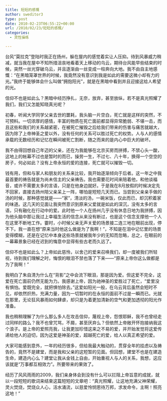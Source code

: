 ```yaml
---
title: 短短的感慨
author: sweditor3
type: post
date: 2010-02-23T06:55:22+00:00
url: /2010/02/23/短短的感慨/
categories:
  - 灵性操练

---
```

台风“莫拉克”登陆时我正在扬州，躲在屋内的感觉着实让人压抑。待到风暴威力稍减，就当我在屋中不知所措沮丧地看着天上移动的乌云，期待台风能早些结束的时候，突然一丝光穿破乌云，并且逐渐由一丝变成一柱奔向大地。我不由自主地感慨：“在黑暗笼罩世界的时候，我竟然没有意识到我是如此的需要这微小却有力的光。”我终于能够体会什么叫做“拥抱阳光”，就是在黑暗中看到并且迎接这给人希望的光。
  
信仰不也是如此么？黑暗中经历挣扎，无奈，放弃，甚至放纵，若不是真光照耀了我们，我们又怎能知晓真光呢？
  
初春，听闻大学同学父亲去世的噩耗，我头脑一片空白，死亡就是这样的突然，不可预料。一切浓厚的感情，丰富的物质在死亡面前都显得异常脆弱、不堪一击，而且这些和我们的关系越紧密，在被死亡摧毁之后给我们带来的伤害与痛苦就越大，因为除了上帝神圣之爱以外，没有任何的关系可以胜过死亡的权势。人与人的感情承载的无数经历和记忆在瞬间被死亡割断，随之而来的是内心中巨大的破坏。
  
我不由得回想自己年迈的父亲，还在为我能够在北京买房而拼搏，不禁心头一酸，这地上的帐幕不过也是暂时的而已，操劳一生，不过七、八十年，换得一个空空的房子，何必如此？没有上帝永恒的爱的连接，死亡就可以摧毁一切。
  
钱有用，但和与家人和朋友的关系来比较，我开始逐渐倾向于后者。这一年之中我最首要的祷告就是为尚未信主的父亲祷告。我也需要花时间来陪着他，和他谈福音，或许不需要太多的言语，只是在他身边就好。于是我在8月放假的时候决定先不回家，直接去扬州陪父亲呆上一阵，哪怕是短短几天而已。当尝到父亲亲手做的汤的时候，那种感觉就是——“家”，清淡的汤，一碗米饭，仅此而已，却沉积着家的味道。这几天的见面让我突然意识到原来父爱就是如此的深沉，没有太多的言语，只有融化在行动中的爱。此时他一个人在扬州几乎没有休息日地为我拼搏，因为他头脑中那让我过上幸福生活的信念从来没有断过，也是这个信念支撑他一个人在这里不断地工作。霎时，小时候父亲无声关爱的场景接二连三地在眼前出现，停不下。我一直在想“原来当时他这么做是为了我啊！”，不知是在泪中记忆里的场景变得模糊，还是在记忆中本身这些场景就被我年少的无知而忽略，总之，在眼前的一幕幕景象已经在迟到的悔意中显得有些古老而久远了。
  
信仰不也是如此么？上帝如此慈怜，以舍己的爱来召唤我们，却一度被我们所轻视，待到我们理解之时，悔恨的眼泪不禁也落了下来——“原来上帝你这么做都是为了我啊！”
  
我明白了朱自清为什么在“背影”之中会流下眼泪，那是因为爱。但这爱不完全，这爱在死亡面前仍然无能为力。我感谢上帝，因为祂神圣的爱胜过了死亡，“爱里没有惧怕。爱既完全，就把惧怕除去。”这爱如阳光一般，在乌云背后虽然会短时不见，却依然炽热，充满力量，因为一切暂时的在永恒的面前不过是一瞬而已。光就在那里，无论狂风暴雨如何肆虐，却只是为着更加清新的空气和更加透彻的阳光作准备。
  
我也稍稍理解了为什么那么多人在攻击信仰，蔑视上帝，怨恨耶稣，我不也曾经走过同样的路么？我不也曾咒骂，不屑，甚至厌弃么？但依然上帝敞开怀抱接纳我这个浪子。是上帝的爱照亮我，让我更加珍惜这来之不易的爱，并开始发觉将这爱传递给他人的迫切，因为这爱是神圣的爱，超越死亡的爱，给人以真正希望的爱。
  
大家可能感到意外，一年的经历很多，但给我最大触动的，贯穿全年的挂虑以及祷告的，竟然不是建堂，而是我和父亲的这短暂的见面。但回想，建堂不也是在建造生命，建造内心么？建堂让我从金钱上自由，开始重视人与人的关系，我想，这应该就是“万事都互相效力”。所要带来的果效了。
  
经历了风风雨雨的2009，我们亲身体会到没有什么可以拦阻上帝旨意的成就，就以一段短短的歌词来结束这篇短短的文章吧：“真光照耀，让这地充满父神荣耀，灵火焚烧，焚烧众人心，活水涌流，以慈爱怜悯恩待万邦，求发命令，主啊！照亮这地！”